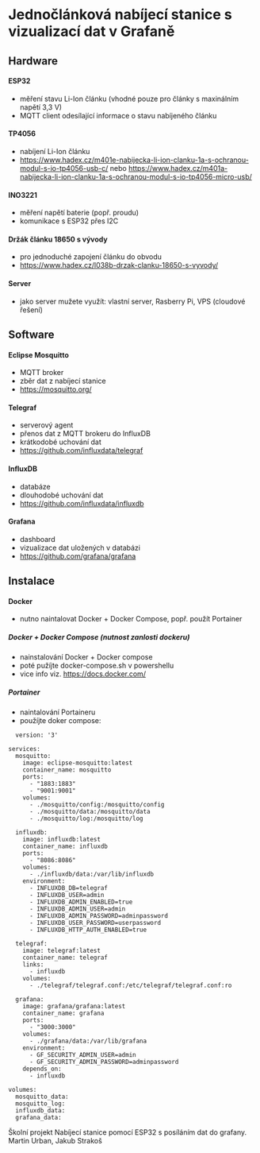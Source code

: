 # Jednočlánková nabíjecí stanice s vizualizací dat v Grafaně

## Hardware
#### ESP32
- měření stavu Li-Ion článku (vhodné pouze pro články s maxinálním napětí 3,3 V)
- MQTT client odesílající informace o stavu nabíjeného článku

#### TP4056
- nabíjení Li-Ion článku
- https://www.hadex.cz/m401e-nabijecka-li-ion-clanku-1a-s-ochranou-modul-s-io-tp4056-usb-c/ nebo https://www.hadex.cz/m401a-nabijecka-li-ion-clanku-1a-s-ochranou-modul-s-io-tp4056-micro-usb/

#### INO3221
- měření napětí baterie (popř. proudu)
- komunikace s ESP32 přes I2C

#### Držák článku 18650 s vývody
- pro jednoduché zapojení článku do obvodu
- https://www.hadex.cz/l038b-drzak-clanku-18650-s-vyvody/

#### Server
- jako server mužete využít:  vlastní server, Rasberry Pi, VPS (cloudové řešení)

## Software

#### Eclipse Mosquitto
- MQTT broker
- zběr dat z nabíjecí stanice
- https://mosquitto.org/

#### Telegraf
- serverový agent
- přenos dat z MQTT brokeru do InfluxDB
- krátkodobé uchování dat
- https://github.com/influxdata/telegraf

#### InfluxDB
- databáze
- dlouhodobé uchování dat
- https://github.com/influxdata/influxdb

#### Grafana
- dashboard
- vizualizace dat uložených v databázi
- https://github.com/grafana/grafana

## Instalace

#### Docker
- nutno naintalovat Docker + Docker Compose, popř. použít Portainer
##### Docker + Docker Compose (nutnost zanlosti dockeru)
- nainstalování Docker + Docker compose
- poté pužíjte docker-compose.sh v powershellu
- vice info viz. https://docs.docker.com/

##### Portainer
- naintalování Portaineru
- použíjte doker compose:
```
  version: '3'

services:
  mosquitto:
    image: eclipse-mosquitto:latest
    container_name: mosquitto
    ports:
      - "1883:1883"
      - "9001:9001"
    volumes:
      - ./mosquitto/config:/mosquitto/config
      - ./mosquitto/data:/mosquitto/data
      - ./mosquitto/log:/mosquitto/log

  influxdb:
    image: influxdb:latest
    container_name: influxdb
    ports:
      - "8086:8086"
    volumes:
      - ./influxdb/data:/var/lib/influxdb
    environment:
      - INFLUXDB_DB=telegraf
      - INFLUXDB_USER=admin
      - INFLUXDB_ADMIN_ENABLED=true
      - INFLUXDB_ADMIN_USER=admin
      - INFLUXDB_ADMIN_PASSWORD=adminpassword
      - INFLUXDB_USER_PASSWORD=userpassword
      - INFLUXDB_HTTP_AUTH_ENABLED=true

  telegraf:
    image: telegraf:latest
    container_name: telegraf
    links:
      - influxdb
    volumes:
      - ./telegraf/telegraf.conf:/etc/telegraf/telegraf.conf:ro

  grafana:
    image: grafana/grafana:latest
    container_name: grafana
    ports:
      - "3000:3000"
    volumes:
      - ./grafana/data:/var/lib/grafana
    environment:
      - GF_SECURITY_ADMIN_USER=admin
      - GF_SECURITY_ADMIN_PASSWORD=adminpassword
    depends_on:
      - influxdb

volumes:
  mosquitto_data:
  mosquitto_log:
  influxdb_data:
  grafana_data:
```

Školní projekt
Nabíjecí  stanice pomocí ESP32 s posíláním dat do grafany.
Martin Urban, Jakub Strakoš
